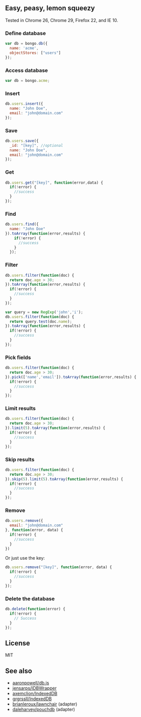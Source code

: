 ## Easy, peasy, lemon squeezy

Tested in Chrome 26, Chrome 29, Firefox 22, and IE 10.

### Define database

```javascript
var db = bongo.db({
  name: 'acme',
  objectStores: ["users"]
});
```

### Access database

```javascript
var db = bongo.acme;
```

### Insert

```javascript
db.users.insert({
  name: "John Doe",
  email: "john@domain.com"
});
```

### Save

```javascript
db.users.save({
  _id: "[key]", //optional
  name: "John Doe",
  email: "john@domain.com"
});
```

### Get

```javascript
db.users.get("[key]", function(error,data) {
  if(!error) {
    //success
  }
});
```

### Find

```javascript
db.users.find({
  name: "John Doe"
}).toArray(function(error,results) {
    if(!error) {
      //success
    }
  });
```

### Filter

```javascript
db.users.filter(function(doc) {
  return doc.age > 30;
}).toArray(function(error,results) {
  if(!error) {
    //success
  }
});
```

```javascript
var query = new RegExp('john','i');
db.users.filter(function(doc) {
  return query.test(doc.name);
}).toArray(function(error,results) {
  if(!error) {
    //success
  }
});
```

### Pick fields
```javascript
db.users.filter(function(doc) {
  return doc.age > 30;
}).pick(['name','email']).toArray(function(error,results) {
  if(!error) {
    //success
  }
});
```

### Limit results
```javascript
db.users.filter(function(doc) {
  return doc.age > 30;
}).limit(5).toArray(function(error,results) {
  if(!error) {
    //success
  }
});
```

### Skip results
```javascript
db.users.filter(function(doc) {
  return doc.age > 30;
}).skip(5).limit(5).toArray(function(error,results) {
  if(!error) {
    //success
  }
});
```

### Remove

```javascript
db.users.remove({
  email: "john@domain.com"
}, function(error, data) {
  if(!error) {
    //success
  }
})
```

Or just use the key:

```javascript
db.users.remove("[key]", function(error, data) {
  if(!error) {
    //success
  }
});
```

### Delete the database

```javascript
db.delete(function(error) {
  if(!error) {
    // Success
  }
});
```

## License

MIT

## See also

* [aaronpowell/db.js](https://github.com/aaronpowell/db.js)
* [jensarps/IDBWrapper](https://github.com/jensarps/IDBWrapper)
* [axemclion/IndexedDB](https://github.com/axemclion/IndexedDB)
* [grgrssll/IndexedDB](https://github.com/grgrssll/IndexedDB)
* [brianleroux/lawnchair](https://github.com/brianleroux/lawnchair/blob/master/src/adapters/indexed-db.js) (adapter)
* [daleharvey/pouchdb](https://github.com/daleharvey/pouchdb/blob/master/src/adapters/pouch.idb.js) (adapter)